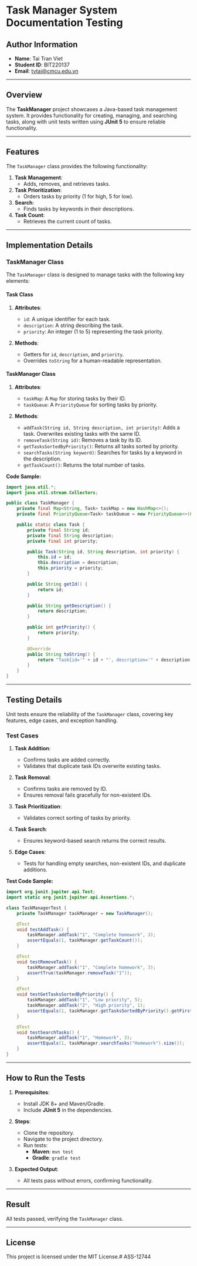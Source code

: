 # Task Manager System Documentation Testing

## **Author Information**
- **Name**: Tai Tran Viet
- **Student ID**: BIT220137
- **Email**: tvtai@cmcu.edu.vn

---

## Overview

The **TaskManager** project showcases a Java-based task management system. It provides functionality for creating, managing, and searching tasks, along with unit tests written using **JUnit 5** to ensure reliable functionality.

---

## Features

The `TaskManager` class provides the following functionality:
1. **Task Management**:
    - Adds, removes, and retrieves tasks.
2. **Task Prioritization**:
    - Orders tasks by priority (1 for high, 5 for low).
3. **Search**:
    - Finds tasks by keywords in their descriptions.
4. **Task Count**:
    - Retrieves the current count of tasks.

---

## Implementation Details

### **TaskManager Class**

The `TaskManager` class is designed to manage tasks with the following key elements:

#### **Task Class**
1. **Attributes**:
    - `id`: A unique identifier for each task.
    - `description`: A string describing the task.
    - `priority`: An integer (1 to 5) representing the task priority.

2. **Methods**:
    - Getters for `id`, `description`, and `priority`.
    - Overrides `toString` for a human-readable representation.

#### **TaskManager Class**
1. **Attributes**:
    - `taskMap`: A `Map` for storing tasks by their ID.
    - `taskQueue`: A `PriorityQueue` for sorting tasks by priority.

2. **Methods**:
    - `addTask(String id, String description, int priority)`: Adds a task. Overwrites existing tasks with the same ID.
    - `removeTask(String id)`: Removes a task by its ID.
    - `getTasksSortedByPriority()`: Returns all tasks sorted by priority.
    - `searchTasks(String keyword)`: Searches for tasks by a keyword in the description.
    - `getTaskCount()`: Returns the total number of tasks.

**Code Sample:**
```java
import java.util.*;
import java.util.stream.Collectors;

public class TaskManager {
    private final Map<String, Task> taskMap = new HashMap<>();
    private final PriorityQueue<Task> taskQueue = new PriorityQueue<>(Comparator.comparing(Task::getPriority));

    public static class Task {
        private final String id;
        private final String description;
        private final int priority;

        public Task(String id, String description, int priority) {
            this.id = id;
            this.description = description;
            this.priority = priority;
        }

        public String getId() {
            return id;
        }

        public String getDescription() {
            return description;
        }

        public int getPriority() {
            return priority;
        }

        @Override
        public String toString() {
            return "Task{id='" + id + "', description='" + description + "', priority=" + priority + '}';
        }
    }
}
```

---

## Testing Details

Unit tests ensure the reliability of the `TaskManager` class, covering key features, edge cases, and exception handling.

### **Test Cases**

1. **Task Addition**:
    - Confirms tasks are added correctly.
    - Validates that duplicate task IDs overwrite existing tasks.

2. **Task Removal**:
    - Confirms tasks are removed by ID.
    - Ensures removal fails gracefully for non-existent IDs.

3. **Task Prioritization**:
    - Validates correct sorting of tasks by priority.

4. **Task Search**:
    - Ensures keyword-based search returns the correct results.

5. **Edge Cases**:
    - Tests for handling empty searches, non-existent IDs, and duplicate additions.

**Test Code Sample:**
```java
import org.junit.jupiter.api.Test;
import static org.junit.jupiter.api.Assertions.*;

class TaskManagerTest {
    private TaskManager taskManager = new TaskManager();

    @Test
    void testAddTask() {
        taskManager.addTask("1", "Complete homework", 3);
        assertEquals(1, taskManager.getTaskCount());
    }

    @Test
    void testRemoveTask() {
        taskManager.addTask("1", "Complete homework", 3);
        assertTrue(taskManager.removeTask("1"));
    }

    @Test
    void testGetTasksSortedByPriority() {
        taskManager.addTask("1", "Low priority", 5);
        taskManager.addTask("2", "High priority", 1);
        assertEquals(1, taskManager.getTasksSortedByPriority().getFirst().getPriority());
    }

    @Test
    void testSearchTasks() {
        taskManager.addTask("1", "Homework", 3);
        assertEquals(1, taskManager.searchTasks("Homework").size());
    }
}
```

---

## How to Run the Tests

1. **Prerequisites**:
    - Install JDK 8+ and Maven/Gradle.
    - Include **JUnit 5** in the dependencies.

2. **Steps**:
    - Clone the repository.
    - Navigate to the project directory.
    - Run tests:
        - **Maven**: `mvn test`
        - **Gradle**: `gradle test`

3. **Expected Output**:
    - All tests pass without errors, confirming functionality.

---

## Result

All tests passed, verifying the `TaskManager` class.

---

## License

This project is licensed under the MIT License.#   A S S - 1 2 7 4 4 
 
 